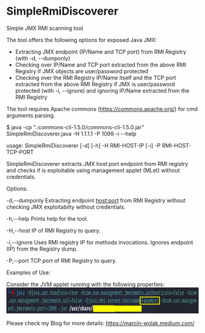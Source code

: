# SimpleRmiDiscoverer
Simple JMX RMI scanning tool 

The tool offers the following options for exposed Java JMX:
- Extracting JMX endpoint (IP/Name and TCP port) from RMI Registry (with -d, --dumponly)
- Checking over IP/Name and TCP port extracted from the above RMI Registry if JMX objects are user/password protected
- Checking over the RMI Registry IP/Name itself and the TCP port extracted from the above RMI Registry if JMX is user/password protected (with -i, --ignore) and ignoring IP/Name extracted from the RMI Registry

The tool requires Apache commons (https://commons.apache.org/) for cmd arguments parsing.

$ java -cp ".:commons-cli-1.5.0/commons-cli-1.5.0.jar" SimpleRmiDiscoverer.java -H 1.1.1.1 -P 1099 -i --help

usage: SimpleRmiDiscoverer [-d] [-h] -H RMI-HOST-IP [-i] -P RMI-HOST-TCP-PORT

SimpleRmiDiscoverer extracts JMX host:port endpoint from RMI registry and checks if is exploitable using management applet (MLet) without credentials.



Options:

-d,--dumponly                    Extracting endpoint <host:port> from RMI Registry without checking JMX exploitabilty without credentials.
 
-h,--help                        Prints help for the tool.
 
-H,--host <RMI HOST IP >         IP of RMI Registry to query.

-i,--ignore                      Uses RMI registry IP for methods invocations. Ignores endpoint (IP) from the Registry dump.

-P,--port <RMI HOST TCP PORT >   TCP port of RMI Registry to query.
 
Examples of Use:

Consider the JVM applet running with the following properties:
![Screenshot](sshot1.jpg)


Please check my Blog for more details: https://marcin-wolak.medium.com/
